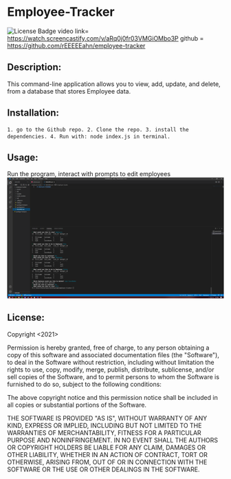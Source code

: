 
# Employee-Tracker  
  ![License Badge](https://img.shields.io/badge/license-MIT-green)
  video link= https://watch.screencastify.com/v/aRq0j0fr03VMGiOMbo3P
  github = https://github.com/rEEEEEahn/employee-tracker
  ## Description:  
  This command-line application allows you to view, add, update, and delete, from a database that stores Employee data.

  ## Installation:  
    1. go to the Github repo. 2. Clone the repo. 3. install the dependencies. 4. Run with: node index.js in terminal.
  ## Usage:  
  Run the program, interact with prompts to edit employees
  ![tracker](./image/terminal.png)
  
  ## License:  
Copyright <2021> <Ryan Hsiao>

Permission is hereby granted, free of charge, to any person obtaining a copy of this software and associated documentation files (the "Software"), to deal in the Software without restriction, including without limitation the rights to use, copy, modify, merge, publish, distribute, sublicense, and/or sell copies of the Software, and to permit persons to whom the Software is furnished to do so, subject to the following conditions:

The above copyright notice and this permission notice shall be included in all copies or substantial portions of the Software.

THE SOFTWARE IS PROVIDED "AS IS", WITHOUT WARRANTY OF ANY KIND, EXPRESS OR IMPLIED, INCLUDING BUT NOT LIMITED TO THE WARRANTIES OF MERCHANTABILITY, FITNESS FOR A PARTICULAR PURPOSE AND NONINFRINGEMENT. IN NO EVENT SHALL THE AUTHORS OR COPYRIGHT HOLDERS BE LIABLE FOR ANY CLAIM, DAMAGES OR OTHER LIABILITY, WHETHER IN AN ACTION OF CONTRACT, TORT OR OTHERWISE, ARISING FROM, OUT OF OR IN CONNECTION WITH THE SOFTWARE OR THE USE OR OTHER DEALINGS IN THE SOFTWARE.
  